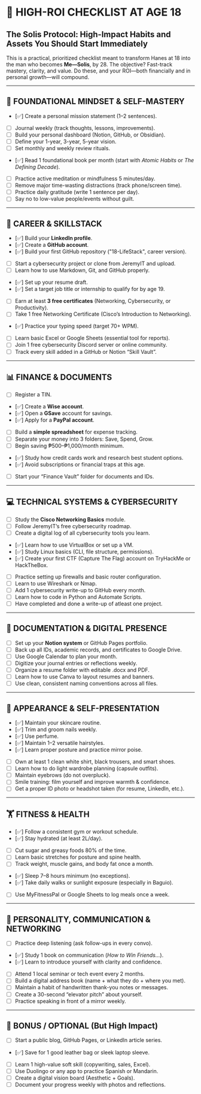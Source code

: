 # 🎯 HIGH-ROI CHECKLIST AT AGE 18
## The Solis Protocol: High-Impact Habits and Assets You Should Start Immediately

This is a practical, prioritized checklist meant to transform Hanes at 18 into the man who becomes **Me—Solis**, by 28. The objective? Fast-track mastery, clarity, and value. Do these, and your ROI—both financially and in personal growth—will compound.

---

## 🧠 FOUNDATIONAL MINDSET & SELF-MASTERY

- [✅] Create a personal mission statement (1–2 sentences).
- [ ] Journal weekly (track thoughts, lessons, improvements).
- [ ] Build your personal dashboard (Notion, GitHub, or Obsidian).
- [ ] Define your 1-year, 3-year, 5-year vision.
- [ ] Set monthly and weekly review rituals.
- [✅] Read 1 foundational book per month (start with *Atomic Habits* or *The Defining Decade*).
- [ ] Practice active meditation or mindfulness 5 minutes/day.
- [ ] Remove major time-wasting distractions (track phone/screen time).
- [ ] Practice daily gratitude (write 1 sentence per day).
- [ ] Say no to low-value people/events without guilt.

---

## 💼 CAREER & SKILLSTACK

- [✅] Build your **LinkedIn profile**.
- [✅] Create a **GitHub account**.
- [✅] Build your first GitHub repository ("18-LifeStack", career version).
- [ ] Start a cybersecurity project or clone from JeremyIT and upload.
- [ ] Learn how to use Markdown, Git, and GitHub properly.
- [✅] Set up your resume draft.
- [✅] Set a target job title or internship to qualify for by age 19.
- [ ] Earn at least **3 free certificates** (Networking, Cybersecurity, or Productivity).
- [ ] Take 1 free Networking Certificate (Cisco’s Introduction to Networking).
- [✅] Practice your typing speed (target 70+ WPM).
- [ ] Learn basic Excel or Google Sheets (essential tool for reports).
- [ ] Join 1 free cybersecurity Discord server or online community.
- [ ] Track every skill added in a GitHub or Notion “Skill Vault”.

---

## 📊 FINANCE & DOCUMENTS

- [ ] Register a TIN.
- [✅] Create a **Wise account**.
- [✅] Open a **GSave** account for savings.
- [✅] Apply for a **PayPal account**.
- [ ] Build a **simple spreadsheet** for expense tracking.
- [ ] Separate your money into 3 folders: Save, Spend, Grow.
- [ ] Begin saving ₱500–₱1,000/month minimum.
- [✅] Study how credit cards work and research best student options.
- [✅] Avoid subscriptions or financial traps at this age.
- [ ] Start your “Finance Vault” folder for documents and IDs.

---

## 💻 TECHNICAL SYSTEMS & CYBERSECURITY

- [ ] Study the **Cisco Networking Basics** module.
- [ ] Follow JeremyIT’s free cybersecurity roadmap.
- [ ] Create a digital log of all cybersecurity tools you learn.
- [✅] Learn how to use VirtualBox or set up a VM.
- [✅] Study Linux basics (CLI, file structure, permissions).
- [✅] Create your first CTF (Capture The Flag) account on TryHackMe or HackTheBox.
- [ ] Practice setting up firewalls and basic router configuration.
- [ ] Learn to use Wireshark or Nmap.
- [ ] Add 1 cybersecurity write-up to GitHub every month.
- [ ] Learn how to code in Python and Automate Scripts.
- [ ] Have completed and done a write-up of atleast one project. 

---

## 📎 DOCUMENTATION & DIGITAL PRESENCE

- [ ] Set up your **Notion system** or GitHub Pages portfolio.
- [ ] Back up all IDs, academic records, and certificates to Google Drive.
- [ ] Use Google Calendar to plan your month.
- [ ] Digitize your journal entries or reflections weekly.
- [ ] Organize a resume folder with editable .docx and PDF.
- [ ] Learn how to use Canva to layout resumes and banners.
- [ ] Use clean, consistent naming conventions across all files.

---

## 🧼 APPEARANCE & SELF-PRESENTATION

- [✅] Maintain your skincare routine.
- [✅] Trim and groom nails weekly.
- [✅] Use perfume.
- [✅] Maintain 1–2 versatile hairstyles.
- [✅] Learn proper posture and practice mirror poise.
- [ ] Own at least 1 clean white shirt, black trousers, and smart shoes.
- [ ] Learn how to do light wardrobe planning (capsule outfits).
- [ ] Maintain eyebrows (do not overpluck).
- [ ] Smile training: film yourself and improve warmth & confidence.
- [ ] Get a proper ID photo or headshot taken (for resume, LinkedIn, etc.).

---

## 🏋️ FITNESS & HEALTH

- [✅] Follow a consistent gym or workout schedule.
- [✅] Stay hydrated (at least 2L/day).
- [ ] Cut sugar and greasy foods 80% of the time.
- [ ] Learn basic stretches for posture and spine health.
- [ ] Track weight, muscle gains, and body fat once a month.
- [✅] Sleep 7–8 hours minimum (no exceptions).
- [✅] Take daily walks or sunlight exposure (especially in Baguio).
- [ ] Use MyFitnessPal or Google Sheets to log meals once a week.

---

## 🧠 PERSONALITY, COMMUNICATION & NETWORKING

- [ ] Practice deep listening (ask follow-ups in every convo).
- [✅] Study 1 book on communication (*How to Win Friends…*).
- [✅] Learn to introduce yourself with clarity and confidence.
- [ ] Attend 1 local seminar or tech event every 2 months.
- [ ] Build a digital address book (name + what they do + where you met).
- [ ] Maintain a habit of handwritten thank-you notes or messages.
- [ ] Create a 30-second “elevator pitch” about yourself.
- [ ] Practice speaking in front of a mirror weekly.

---

## 🎁 BONUS / OPTIONAL (But High Impact)

- [ ] Start a public blog, GitHub Pages, or LinkedIn article series.
- [✅] Save for 1 good leather bag or sleek laptop sleeve.
- [ ] Learn 1 high-value soft skill (copywriting, sales, Excel).
- [ ] Use Duolingo or any app to practice Spanish or Mandarin.
- [ ] Create a digital vision board (Aesthetic + Goals).
- [ ] Document your progress weekly with photos and reflections.
